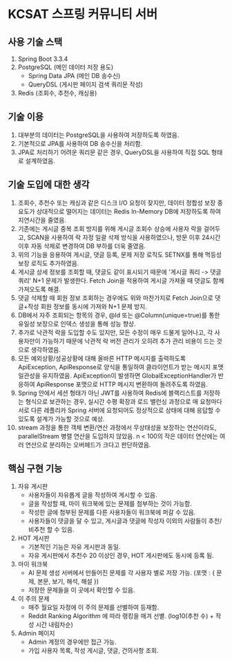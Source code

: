 # KCSAT 스프링 커뮤니티 서버

## 사용 기술 스택
1. Spring Boot 3.3.4
2. PostgreSQL (메인 데이터 저장 용도)
    - Spring Data JPA (메인 DB 송수신)
    - QueryDSL (게시판 페이지 검색 쿼리문 작성)
3. Redis (조회수, 추천수, 캐싱용)

## 기술 이용
1. 대부분의 데이터는 PostgreSQL을 사용하여 저장하도록 하였음.
2. 기본적으로 JPA를 사용하여 DB 송수신을 처리함.
3. JPA로 처리하기 어려운 쿼리문 같은 경우, QueryDSL을 사용하여 직접 SQL 형태로 설계하였음.

## 기술 도입에 대한 생각
1. 조회수, 추천수 또는 캐싱과 같은 디스크 I/O 요청이 잦지만, 데이터 정합성 보장 중요도가 상대적으로 떨어지는 데이터는 Redis In-Memory DB에 저장하도록 하여 지연시간을 줄였음.
2. 기존에는 게시글 중복 조회 방지를 위해 게시글 조회수 상승에 사용자 락을 걸어두고, SCAN을 사용하여 락 자정 일괄 삭제 방식을 사용하였으나, 방문 이후 24시간 이후 자동 삭제로 변경하여 DB 부하를 더욱 줄였음.
3. 위의 기능을 응용하여 게시글, 댓글 등록, 문제 저장 로직도 SETNX를 통해 멱등성 보장 로직도 추가하였음.
4. 게시글 상세 정보를 조회할 때, 댓글도 같이 표시되기 때문에 '게시글 쿼리 -> 댓글 쿼리' N+1 문제가 발생한다. Fetch Join을 적용하여 게시글 가져올 때 댓글도 함께 가져오도록 해결.
5. 댓글 삭제할 때 회원 정보 조회하는 경우에도 위와 마찬가지로 Fetch Join으로 댓글+작성 회원 정보를 동시에 가져와 N+1 문제 방지.
6. DB에서 자주 조회되는 항목의 경우, @Id 또는 @Column(unique=true)를 통한 유일성 보장으로 인덱스 생성을 통해 성능 향상.
7. 추가로 낙관적 락을 도입할 수도 있지만, 모든 수정이 매우 드물게 일어나고, 각 사용자만이 가능하기 때문에 낙관적 락 버전 관리가 오히려 추가 관리 비용이 드는 것으로 생각하였음.
8. 모든 예외상황/성공상황에 대해 올바른 HTTP 메시지를 출력하도록 ApiException, ApiResponse로 양식을 통일하여 클라이언트가 받는 메시지 포맷 일관성을 유지하였음. ApiException이 발생하면 GlobalExceptionHandler가 반응하여 ApiResponse 포맷으로 HTTP 메시지 변환하여 돌려주도록 하였음.
9. Spring 안에서 세션 형태가 아닌 JWT를 사용하여 Redis에 블랙리스트를 저장하는 형식으로 보관하는 경우, 실시간 수평 확장과 로드 밸런싱 과정으로 매 요청마다 서로 다른 레플리카 Spring 서버에 요청되어도 정상적으로 상태에 대해 응답할 수 있도록 설계가 가능할 것으로 예상.
10. stream 과정을 통한 객체 변환/연산 과정에서 무상태성을 보장하는 연산이라도, parallelStream 병렬 연산을 도입하지 않았음. n < 100의 작은 데이터 연산에는 여러 연산으로 분리하는 오버헤드가 크다고 판단하였음.

## 핵심 구현 기능
1. 자유 게시판
    - 사용자들이 자유롭게 글을 작성하여 게시할 수 있음.
    - 글을 작성할 때, 마이 워크북에 있는 문제를 첨부하는 것이 가능함.
    - 작성한 글에 첨부된 문제를 다른 사용자들이 워크북에 퍼갈 수 있음.
    - 사용자들이 댓글을 달 수 있고, 게시글과 댓글에 작성자 이외의 사람들이 추천/비추천 할 수 있음.
2. HOT 게시판
    - 기본적인 기능은 자유 게시판과 동일.
    - 자유 게시판에서 추천수 20 이상인 경우, HOT 게시판에도 동시에 등록 됨.
3. 마이 워크북
    - AI 문제 생성 서버에서 만들어진 문제를 각 사용자 별로 저장 가능. (포맷 : { 문제, 본문, 보기, 해석, 해설 })
    - 저장한 문제들을 이 곳에서 확인할 수 있음.
4. 이 주의 문제
    - 매주 월요일 자정에 이 주의 문제를 선별하여 등재함.
    - Reddit Ranking Algorithm 에 따라 랭킹을 매겨 선별. (log10(추천 수) + 작성 시간 내림차순)
5. Admin 페이지
    - Admin 계정의 경우에만 접근 가능.
    - 가입 사용자 목록, 작성 게시글, 댓글, 건의사항 조회.
